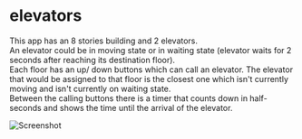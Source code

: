 # elevators

This app has an 8 stories building and 2 elevators.  
An elevator could be in moving state or in waiting state (elevator waits for 2 seconds after reaching its destination floor).  
Each floor has an up/ down buttons which can call an elevator.
The elevator that would be assigned to that floor is the closest one which isn't currently moving and isn't currently on waiting state.  
Between the calling buttons there is a timer that counts down in half-seconds and shows the time until the arrival of the elevator.  
  
  ![Screenshot](elevators.png)

